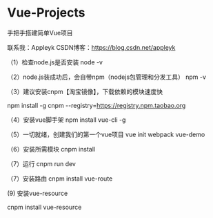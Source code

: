 # Vue-Projects

手把手搭建简单Vue项目

联系我：Appleyk
CSDN博客：https://blog.csdn.net/appleyk

（1）检查node.js是否安装
node -v

（2）node.js装成功后，会自带npm（nodejs包管理和分发工具）
npm -v

（3）建议安装cnpm【淘宝镜像】，下载依赖的模块速度快

npm install -g cnpm --registry=https://registry.npm.taobao.org

（4）安装vue脚手架
 npm install vue-cli -g
 
（5）一切就绪，创建我们的第一个vue项目
vue init webpack vue-demo

（6）安装所需模块
cnpm install

（7）运行
cnpm run dev

（7）安装路由
cnpm install vue-route

 (9) 安装vue-resource

cnpm install vue-resource
 
